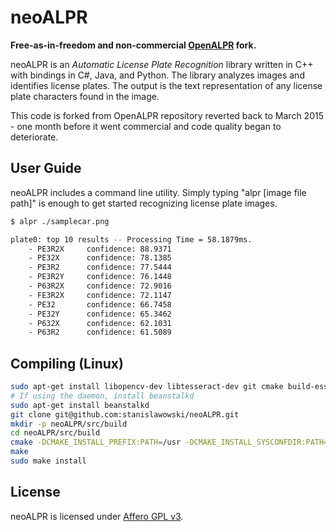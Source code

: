 # neoALPR

**Free-as-in-freedom and non-commercial [OpenALPR](https://www.openalpr.com/) fork.**

neoALPR is an *Automatic License Plate Recognition* library written in C++ with bindings in C#, Java, and Python. The library analyzes images and identifies license plates. The output is the text representation of any license plate characters found in the image.

This code is forked from OpenALPR repository reverted back to March 2015 - one month before it went commercial and code quality began to deteriorate.

## User Guide

neoALPR includes a command line utility. Simply typing "alpr [image file path]" is enough to get started recognizing license plate images.

```sh
$ alpr ./samplecar.png

plate0: top 10 results -- Processing Time = 58.1879ms.
    - PE3R2X     confidence: 88.9371
    - PE32X      confidence: 78.1385
    - PE3R2      confidence: 77.5444
    - PE3R2Y     confidence: 76.1448
    - P63R2X     confidence: 72.9016
    - FE3R2X     confidence: 72.1147
    - PE32       confidence: 66.7458
    - PE32Y      confidence: 65.3462
    - P632X      confidence: 62.1031
    - P63R2      confidence: 61.5089

```

## Compiling (Linux)

```sh
sudo apt-get install libopencv-dev libtesseract-dev git cmake build-essential libleptonica-dev liblog4cplus-dev libcurl3-dev
# If using the daemon, install beanstalkd
sudo apt-get install beanstalkd
git clone git@github.com:stanislawowski/neoALPR.git
mkdir -p neoALPR/src/build
cd neoALPR/src/build
cmake -DCMAKE_INSTALL_PREFIX:PATH=/usr -DCMAKE_INSTALL_SYSCONFDIR:PATH=/etc ..
make
sudo make install
```

## License

neoALPR is licensed under [Affero GPL v3](http://www.gnu.org/licenses/agpl-3.0.html).
